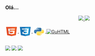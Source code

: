 ### Olá...

<div align="center">
  <a href="https://github.com/szvieira">
  <img height="150em" src="https://github-readme-stats.vercel.app/api?username=szvieira&show_icons=true&theme=aura&include_all_commits=true&count_private=true"/>
  <img height="150em" src="https://github-readme-stats.vercel.app/api/top-langs/?username=szvieira&layout=compact&langs_count=7&theme=aura"/>
</div>
 <div style="display: inline_block"><br>
  <img align="center" alt="GuHTML" height="30" width="40" src="https://raw.githubusercontent.com/devicons/devicon/master/icons/html5/html5-original.svg">
  <img align="center" alt="GuSS" height="30" width="40" src="https://raw.githubusercontent.com/devicons/devicon/master/icons/css3/css3-original.svg">
  <img align="center" alt="Guython" height="30" width="40" src="https://raw.githubusercontent.com/devicons/devicon/master/icons/python/python-original.svg">
  <img align="center" alt="GuHTML" height="30" width="40"  src="https://cdn.jsdelivr.net/gh/devicons/devicon/icons/javascript/javascript-original.svg" />

</div>
  
  ##
  
  <div> 
  <a href="https://www.instagram.com/szvieira/" target="_blank"><img src="https://img.shields.io/badge/-Instagram-%23E4405F?style=for-the-badge&logo=instagram&logoColor=white" target="_blank"></a>
  <a href = "mailto:guga9055@gmail.com"><img src="https://img.shields.io/badge/-Gmail-%23333?style=for-the-badge&logo=gmail&logoColor=white" target="_blank"></a>
  <a href="https://www.linkedin.com/in/gustavo-vieira-dev" target="_blank"><img src="https://img.shields.io/badge/-LinkedIn-%230077B5?style=for-the-badge&logo=linkedin&logoColor=white" target="_blank"></a> 
 
 
 
</div>

